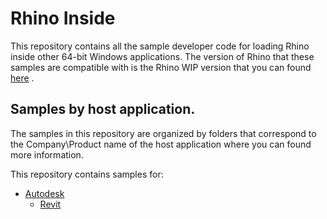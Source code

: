 # Rhino Inside 
This repository contains all the sample developer code for loading Rhino inside other 64-bit Windows applications.
The version of Rhino that these samples are compatible with is the Rhino WIP version that you can found [here](https://www.rhino3d.com/download/rhino/wip) .
## Samples by host application.
The samples in this repository are organized by folders that correspond to the Company\Product name of the host application where you can found more information.

This repository contains samples for:
- [Autodesk](Autodesk)
   - [Revit](Autodesk/Revit)
